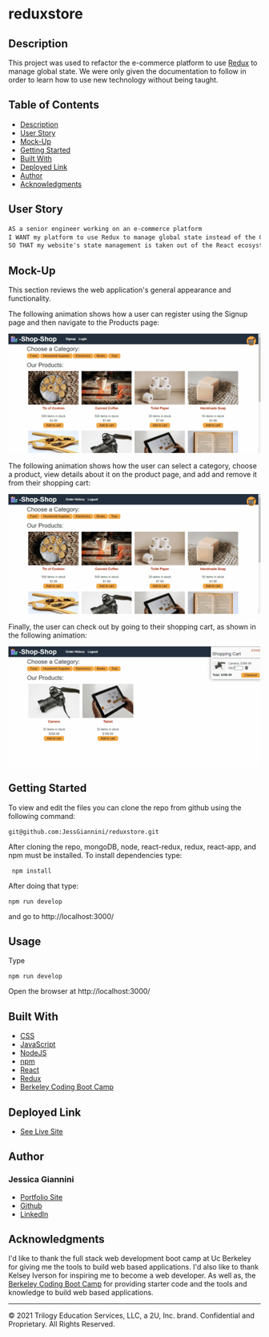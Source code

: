 # reduxstore
## Description

This project was used to refactor the e-commerce platform to use [Redux](https://redux.js.org/) to manage global state. We were only given the documentation to follow in order to learn how to use new technology without being taught.


## Table of Contents

- [Description](#description)
- [User Story](#user-story)
- [Mock-Up](#mock-up)
- [Getting Started](#getting-started)
- [Built With](#built-with)
- [Deployed Link](#deployed-link)
- [Author](#author)
- [Acknowledgments](#acknowledgments)

## User Story

```md
AS a senior engineer working on an e-commerce platform
I WANT my platform to use Redux to manage global state instead of the Context API
SO THAT my website's state management is taken out of the React ecosystem
```

## Mock-Up

This section reviews the web application's general appearance and functionality.

The following animation shows how a user can register using the Signup page and then navigate to the Products page:

![A user registers on the Signup page and then navigates to the Products page, which displays images and descriptions of products.](./client/public/images/22-state-homework-demo-01.gif) 

The following animation shows how the user can select a category, choose a product, view details about it on the product page, and add and remove it from their shopping cart:

![The user selects a category, chooses a product, views details about it on the product page, and adds it to and removes it from their shopping cart.](./client/public/images/22-state-homework-demo-02.gif)

Finally, the user can check out by going to their shopping cart, as shown in the following animation:

![The user checks out by going to their shopping cart.](./client/public/images/22-state-homework-demo-03.gif)

## Getting Started

To view and edit the files you can clone the repo from github using the following command:

```
git@github.com:JessGiannini/reduxstore.git
```

After cloning the repo, mongoDB, node, react-redux, redux, react-app, and npm must be installed. To install dependencies type:
```
 npm install
```

After doing that type:

```
npm run develop
```

and go to http://localhost:3000/

## Usage

Type
```
npm run develop
```
Open the browser at http://localhost:3000/

## Built With
* [CSS](https://www.w3schools.com/css/)
* [JavaScript](https://www.javascript.com/)
* [NodeJS](https://nodejs.org/en/)
* [npm](https://www.npmjs.com/)
* [React](https://reactjs.org/)
* [Redux](https://redux.js.org/)
* [Berkeley Coding Boot Camp](https://bootcamp.berkeley.edu/coding/) 

## Deployed Link

* [See Live Site](https://git.heroku.com/evening-shelf-64916.git)

## Author

<h3>
Jessica Giannini
</h3>

- [Portfolio Site](https://github.com/JessGiannini/New-Web-Developer-Portfolio)
- [Github](https://github.com/jessgiannini)
- [LinkedIn](https://www.linkedin.com/in/jessica-giannini-155b1310/)

## Acknowledgments

I'd like to thank the full stack web development boot camp at Uc Berkeley for giving me the tools to build web based applications. I'd also like to thank Kelsey Iverson for inspiring me to become a web developer. As well as, the [Berkeley Coding Boot Camp](https://bootcamp.berkeley.edu/coding/) for providing starter code and the tools and knowledge to build web based applications.

- - -
© 2021 Trilogy Education Services, LLC, a 2U, Inc. brand. Confidential and Proprietary. All Rights Reserved.
